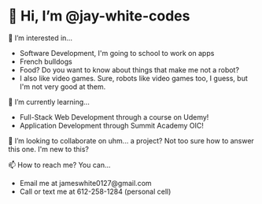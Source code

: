 <h1>👋 Hi, I’m @jay-white-codes</h1>
<p>👀 I’m interested in...</p>
  <ul>
    <li>Software Development, I'm going to school to work on apps</li>
    <li>French bulldogs</li>
    <li>Food? Do you want to know about things that make me not a robot?</li>
    <li>I also like video games. Sure, robots like video games too, I guess, but I'm not very good at them.</li>
  </ul>
<p>🌱 I’m currently learning...</p>
   <ul>
    <li>Full-Stack Web Development through a course on Udemy!</li>
    <li>Application Development through Summit Academy OIC!</li>
  </ul>
<p>💞️ I’m looking to collaborate on uhm... a project? Not too sure how to answer this one. I'm new to this?</p>
<p>📫 How to reach me? You can...</p>
    <ul>
      <li> Email me at jameswhite0127@gmail.com</li>
      <li>Call or text me at 612-258-1284 (personal cell)</li>
   </ul>

<!---
jay-white-codes/jay-white-codes is a ✨ special ✨ repository because its `README.md` (this file) appears on your GitHub profile.
You can click the Preview link to take a look at your changes.
--->
